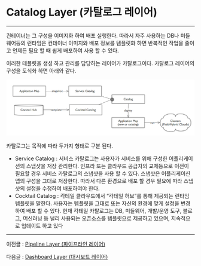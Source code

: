 # Catalog Layer \(카탈로그 레이어\)

---

컨테이너는 그 구성을 이미지화 하여 배포 실행한다. 따라서 자주 사용하는 DB나 미들웨어등의 런타임은 컨테이너 이미지와 배포 정보를 템플릿화 하면 반복적인 작업을 줄이고 언제든 필요 할 때 쉽게 배포하여 사용 할 수 있다.

이러한 테플릿을 생성 하고 관리를 담당하는 레이어가 카탈로그이다. 카탈로그 레이어의 구성을 도식화 하면 아래와 같다.

![](/assets/cocktailcloud-architecture-6.png)

카탈로그는 목적에 따라 두가지 형태로 구분 된다.

* Service Catalog : 서비스 카탈로그는 사용자가 서비스를 위해 구성한 어플리케이션의 스냅샷을 저장 관리한다. 인프라 또는 클라우드 공급자의 교체등으로 이전이 필요할 경우 서비스 카탈로그의 스냅샷을 사용 할 수 있다. 스냅샷은 어플리케이션 맵의 구성을 그대로 저장한다. 따라서 다른 환경으로 배포 할 경우 필요에 따라 스냅샷의 설정을 수정하여 배포하여야 한다.
* Cocktail Catalog : 칵테일 클라우드에서 “칵테일 허브”를 통해 제공되는 런타임 템플릿을 말한다. 사용자는 템플릿을 그대로 또는 자신의 환경에 맞게 설정을 변경하여 배포 할 수 있다. 현재 칵테일 카탈로그는 DB, 미들웨어, 개발/운영 도구, 블로그, 머신러닝 등 널리 사용되는 오픈소스를 템플릿으로 제공하고 있으며, 지속적으로 업데이트 하고 있다

---

이전글 : [Pipeline Layer \(파이프라인 레이어\)](/d30c-c774-d504-b77c-c778-b808-c774-c5b4.md)

다음글 : [Dashboard Layer \(대시보드 레이어\)](/b300-c2dc-bcf4-b4dc-b808-c774-c5b4.md)

